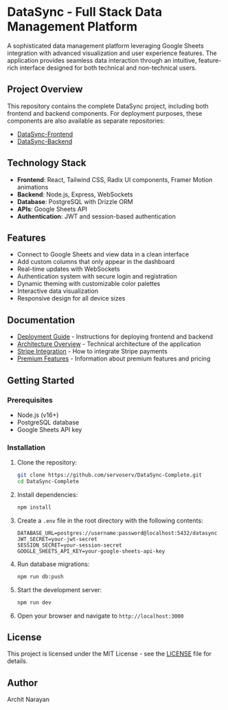 # DataSync - Full Stack Data Management Platform

A sophisticated data management platform leveraging Google Sheets integration with advanced visualization and user experience features. The application provides seamless data interaction through an intuitive, feature-rich interface designed for both technical and non-technical users.

## Project Overview

This repository contains the complete DataSync project, including both frontend and backend components. For deployment purposes, these components are also available as separate repositories:

- [DataSync-Frontend](https://github.com/servoserv/DataSync-Frontend)
- [DataSync-Backend](https://github.com/servoserv/DataSync-Backend)

## Technology Stack

- **Frontend**: React, Tailwind CSS, Radix UI components, Framer Motion animations
- **Backend**: Node.js, Express, WebSockets
- **Database**: PostgreSQL with Drizzle ORM
- **APIs**: Google Sheets API
- **Authentication**: JWT and session-based authentication

## Features

- Connect to Google Sheets and view data in a clean interface
- Add custom columns that only appear in the dashboard
- Real-time updates with WebSockets
- Authentication system with secure login and registration
- Dynamic theming with customizable color palettes
- Interactive data visualization
- Responsive design for all device sizes

## Documentation

- [Deployment Guide](./DEPLOYMENT.md) - Instructions for deploying frontend and backend
- [Architecture Overview](./ARCHITECTURE.md) - Technical architecture of the application
- [Stripe Integration](./STRIPE_INTEGRATION.md) - How to integrate Stripe payments
- [Premium Features](./PREMIUM_FEATURES.md) - Information about premium features and pricing

## Getting Started

### Prerequisites

- Node.js (v16+)
- PostgreSQL database
- Google Sheets API key

### Installation

1. Clone the repository:
   ```bash
   git clone https://github.com/servoserv/DataSync-Complete.git
   cd DataSync-Complete
   ```

2. Install dependencies:
   ```bash
   npm install
   ```

3. Create a `.env` file in the root directory with the following contents:
   ```
   DATABASE_URL=postgres://username:password@localhost:5432/datasync
   JWT_SECRET=your-jwt-secret
   SESSION_SECRET=your-session-secret
   GOOGLE_SHEETS_API_KEY=your-google-sheets-api-key
   ```

4. Run database migrations:
   ```bash
   npm run db:push
   ```

5. Start the development server:
   ```bash
   npm run dev
   ```

6. Open your browser and navigate to `http://localhost:3000`

## License

This project is licensed under the MIT License - see the [LICENSE](LICENSE) file for details.

## Author

Archit Narayan